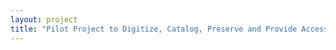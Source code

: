 ```yaml
--- 
layout: project 
title: "Pilot Project to Digitize, Catalog, Preserve and Provide Access to “Alaska Review” Collection Camera-Original Videos" 
---
```



